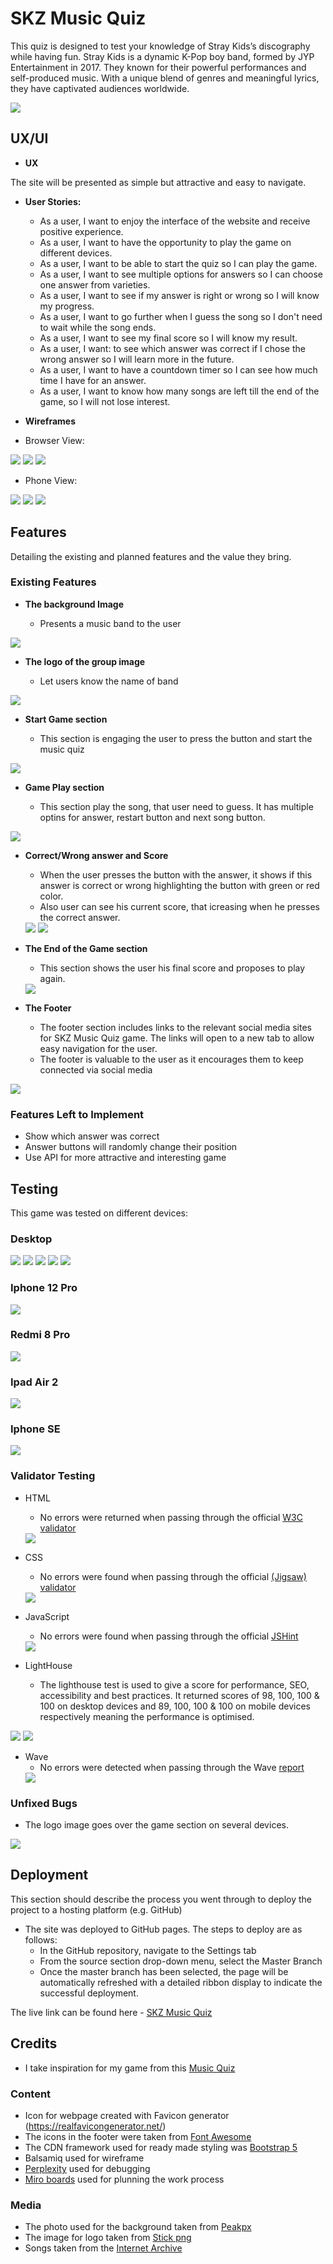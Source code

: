 # SKZ Music Quiz

This quiz is designed to test your knowledge of Stray Kids’s discography while having fun.
Stray Kids is a dynamic K-Pop boy band, formed by JYP Entertainment in 2017. They known for their powerful performances and self-produced music. With a unique blend of genres and meaningful lyrics, they have captivated audiences worldwide. 

<img src = "assets/docs/responsive-design.jpeg">

## UX/UI

- __UX__

The site will be presented as simple but attractive and easy to navigate. 

- __User Stories:__

   -  As a user, I want to enjoy the interface of the website and receive positive experience.
   -  As a user, I want to have the opportunity to play the game on different devices.
   -  As a user, I want to be able to start the quiz so I can play the game.
   -  As a user, I want to see multiple options for answers so I can choose one answer from varieties.
   -  As a user, I want to see if my answer is right or wrong so I will know my progress.
   -  As a user, I want to go further when I guess the song so I don't need to wait while the song ends.
   -  As a user, I want to see my final score so I will know my result.
   -  As a user, I want: to see which answer was correct if I chose the wrong answer so I will learn more in the future.
   -  As a user, I want to have a countdown timer so I can see how much time I have for an answer.
   -  As a user, I want to know how many songs are left till the end of the game, so I will not lose interest.
   

- __Wireframes__

- Browser View:

<img src="assets/docs/wireframes/start-page-browser.png">

<img src="assets/docs/wireframes/play-game-browser.png">

<img src="assets/docs/wireframes/end-of-the-game-browser.png">

- Phone View:

<img src="assets/docs/wireframes/start-page-phone.jpeg">

<img src="assets/docs/wireframes/play-game-phone.jpeg">

<img src="assets/docs/wireframes/end-of-the-game-phone.jpeg">


## Features 

Detailing the existing and planned features and the value they bring.

### Existing Features

- __The background Image__

  - Presents a music band to the user

<img src = "assets/docs/features/hero-ph.jpg">

- __The logo of the group image__

  - Let users know the name of band

<img src = "assets/docs/features/logo.jpeg">

- __Start Game section__

  - This section is engaging the user to press the button and start the music quiz

<img src = "assets/docs/features/start-game-button.jpeg">

- __Game Play section__

  - This section play the song, that user need to guess. It has multiple optins for answer, restart button and next song button.

<img src = "assets/docs/features/multiple-answers.jpeg">

- __Correct/Wrong answer and Score__

  - When the user presses the button with the answer, it shows if this answer is correct or wrong highlighting the button with green or red color.
  - Also user can see his current score, that icreasing when he presses the correct answer.

  <img src = "assets/docs/features/correct-answer.jpeg">
  <img src = "assets/docs/features/wrong-answer.jpeg">

- __The End of the Game section__

   - This section shows the user his final score and proposes to play again.

   <img src = "assets/docs/features/end-of-game.jpeg">
 
- __The Footer__ 

  - The footer section includes links to the relevant social media sites for SKZ Music Quiz game. The links will open to a new tab to allow easy navigation for the user. 
  - The footer is valuable to the user as it encourages them to keep connected via social media

<img src = "assets/docs/features/footer.jpeg">

### Features Left to Implement

- Show which answer was correct
- Answer buttons will randomly change their position
- Use API for more attractive and interesting game

## Testing 

This game was tested on different devices:
### Desktop 
<img src = "assets/docs/testing/desktop.png">
<img src = "assets/docs/testing/desktop1.png">
<img src = "assets/docs/testing/desktop2.png">
<img src = "assets/docs/testing/desktop3.png">
<img src = "assets/docs/testing/desktop4.png">

### Iphone 12 Pro
<img src = "assets/docs/testing/iphone12pro.png">

### Redmi 8 Pro
<img src = "assets/docs/testing/redmi8pro.jpg">

### Ipad Air 2
<img src = "assets/docs/testing/ipadair2.png">

### Iphone SE
<img src = "assets/docs/testing/iphonese.png">

### Validator Testing 

- HTML
  - No errors were returned when passing through the official [W3C validator](https://validator.w3.org/#validate_by_input)
  <img src="assets/docs/validator/HTML-validator.jpeg">

- CSS
  - No errors were found when passing through the official [(Jigsaw) validator](https://jigsaw.w3.org/css-validator/)
  <img src="assets/docs/validator/CSS-validator.jpeg">

- JavaScript
   - No errors were found when passing through the official [JSHint](https://jshint.com/)
   <img src = "assets/docs/validator/JSHint.jpeg">

- LightHouse
  - The lighthouse test is used to give a score for performance, SEO, accessibility and best practices.
It returned scores of 98, 100, 100 & 100 on desktop devices and 89, 100, 100 & 100 on mobile devices respectively meaning the performance is optimised.

<img src = "assets/docs/validator/Lighthouse-desktop.jpeg"> 
<img src = "assets/docs/validator/Lighthouse-mobile.jpeg">

- Wave
  - No errors were detected when passing through the Wave [report](https://wave.webaim.org/report#/https://anka-s.github.io/SKZ-Music-Quiz/)
  <img src = "assets/docs/validator/wave-validator.jpeg">

### Unfixed Bugs

- The logo image goes over the game section on several devices.
<img src = "assets/docs/testing/IphonSE.jpg">


## Deployment

This section should describe the process you went through to deploy the project to a hosting platform (e.g. GitHub) 

- The site was deployed to GitHub pages. The steps to deploy are as follows: 
  - In the GitHub repository, navigate to the Settings tab 
  - From the source section drop-down menu, select the Master Branch
  - Once the master branch has been selected, the page will be automatically refreshed with a detailed ribbon display to indicate the successful deployment. 

The live link can be found here - [SKZ Music Quiz](http://anka-s.github.io/skz-music-quiz/) 


## Credits 

- I take inspiration for my game from this [Music Quiz](https://github.com/Ezio2994/music-quiz/) 

### Content 

- Icon for webpage created with Favicon generator (https://realfavicongenerator.net/)
- The icons in the footer were taken from [Font Awesome](https://fontawesome.com/)
- The CDN framework used for ready made styling was [Bootstrap 5](https://getbootstrap.com/docs/5.0/getting-started/download/)
- Balsamiq used for wireframe
- [Perplexity](https://www.perplexity.ai/) used for debugging 
- [Miro boards](https://miro.com/app/board/uXjVK1tCs_I=/) used for plunning the work process


### Media

- The photo used for the background taken from [Peakpx](https://www.peakpx.com/) 
- The image for logo taken from [Stick png](https://www.stickpng.com/img/icons-logos-emojis/iconic-brands/stray-kids-logo)
- Songs taken from the [Internet Archive](https://archive.org/search?query=subject%3A%22Stray+Kids%22)

